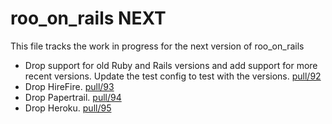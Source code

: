 # roo_on_rails NEXT

This file tracks the work in progress for the next version of roo_on_rails

* Drop support for old Ruby and Rails versions and add support for more recent versions. Update the test config to test with the versions. [pull/92](https://github.com/deliveroo/roo_on_rails/pull/92) 
* Drop HireFire. [pull/93](https://github.com/deliveroo/roo_on_rails/pull/93)
* Drop Papertrail. [pull/94](https://github.com/deliveroo/roo_on_rails/pull/94)
* Drop Heroku. [pull/95](https://github.com/deliveroo/roo_on_rails/pull/95)
